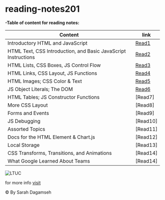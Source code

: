 # reading-notes201

**-Table of content for reading notes:**


|              Content                                            |           link                                                       |
|-----------------------------------------------------------------|----------------------------------------------------------------------|
| Introductory HTML and JavaScript                                | [Read1](https://sarahdagamseh.github.io/reading-notes201/class-01)   |
| HTML Text, CSS Introduction, and Basic JavaScript Instructions  | [Read2](https://sarahdagamseh.github.io/reading-notes201/class-02)   |
| HTML Lists, CSS Boxes, JS Control Flow                          | [Read3](https://sarahdagamseh.github.io/reading-notes201/class-03)   |
| HTML Links, CSS Layout, JS Functions                            | [Read4](https://sarahdagamseh.github.io/reading-notes201/class-04)   |
| HTML Images; CSS Color & Text                                   | [Read5](https://sarahdagamseh.github.io/reading-notes201/class-05)   |
| JS Object Literals; The DOM                                     | [Read6](https://sarahdagamseh.github.io/reading-notes201/class-06)   |
| HTML Tables; JS Constructor Functions                           | [Read7]                                                              |
| More CSS Layout                                                 | [Read8]                                                              |
| Forms and Events                                                | [Read9]                                                              |   
| JS Debugging                                                    | [Read10]                                                             |
| Assorted Topics                                                 | [Read11]                                                             |
| Docs for the HTML <canvas> Element & Chart.js                   | [Read12]                                                             |
| Local Storage                                                   | [Read13]                                                             |
| CSS Transforms, Transitions, and Animations                     | [Read14]                                                             |
| What Google Learned About Teams                                 | [Read14]                                                             |



![LTUC](https://encrypted-tbn0.gstatic.com/images?q=tbn:ANd9GcSEH-W-BZac_nI5131biOive6HNBOFkPv9N1g&usqp=CAU)

for more info [visit](https://canvas.instructure.com/courses/2598230)

&copy; By Sarah Dagamseh
